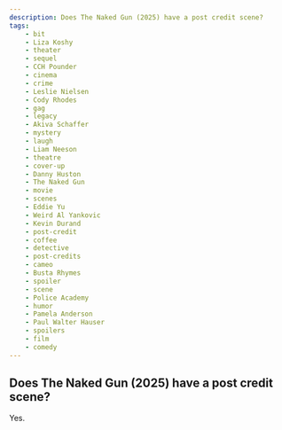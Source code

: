```yaml
---
description: Does The Naked Gun (2025) have a post credit scene?
tags: 
    - bit
    - Liza Koshy
    - theater
    - sequel
    - CCH Pounder
    - cinema
    - crime
    - Leslie Nielsen
    - Cody Rhodes
    - gag
    - legacy
    - Akiva Schaffer
    - mystery
    - laugh
    - Liam Neeson
    - theatre
    - cover-up
    - Danny Huston
    - The Naked Gun
    - movie
    - scenes
    - Eddie Yu
    - Weird Al Yankovic
    - Kevin Durand
    - post-credit
    - coffee
    - detective
    - post-credits
    - cameo
    - Busta Rhymes
    - spoiler
    - scene
    - Police Academy
    - humor
    - Pamela Anderson
    - Paul Walter Hauser
    - spoilers
    - film
    - comedy
---
```


## Does The Naked Gun (2025) have a post credit scene?

Yes.
